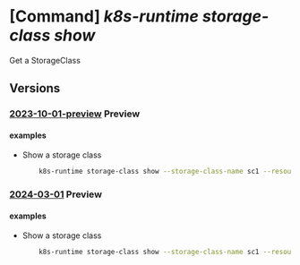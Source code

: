 # [Command] _k8s-runtime storage-class show_

Get a StorageClass

## Versions

### [2023-10-01-preview](/Resources/mgmt-plane/L3tyZXNvdXJjZXVyaX0vcHJvdmlkZXJzL21pY3Jvc29mdC5rdWJlcm5ldGVzcnVudGltZS9zdG9yYWdlY2xhc3Nlcy97fQ==/2023-10-01-preview.xml) **Preview**

<!-- mgmt-plane /{resourceuri}/providers/microsoft.kubernetesruntime/storageclasses/{} 2023-10-01-preview -->

#### examples

- Show a storage class
    ```bash
        k8s-runtime storage-class show --storage-class-name sc1 --resource-uri subscriptions/00000000-1111-2222-3333-444444444444/resourceGroups/example/providers/Microsoft.Kubernetes/connectedClusters/cluster1
    ```

### [2024-03-01](/Resources/mgmt-plane/L3tyZXNvdXJjZXVyaX0vcHJvdmlkZXJzL21pY3Jvc29mdC5rdWJlcm5ldGVzcnVudGltZS9zdG9yYWdlY2xhc3Nlcy97fQ==/2024-03-01.xml) **Preview**

<!-- mgmt-plane /{resourceuri}/providers/microsoft.kubernetesruntime/storageclasses/{} 2024-03-01 -->

#### examples

- Show a storage class
    ```bash
        k8s-runtime storage-class show --storage-class-name sc1 --resource-uri subscriptions/00000000-1111-2222-3333-444444444444/resourceGroups/example/providers/Microsoft.Kubernetes/connectedClusters/cluster1
    ```
